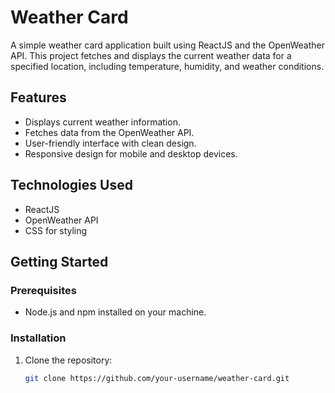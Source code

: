 # Weather Card

A simple weather card application built using ReactJS and the OpenWeather API. This project fetches and displays the current weather data for a specified location, including temperature, humidity, and weather conditions.

## Features

- Displays current weather information.
- Fetches data from the OpenWeather API.
- User-friendly interface with clean design.
- Responsive design for mobile and desktop devices.

## Technologies Used

- ReactJS
- OpenWeather API
- CSS for styling

## Getting Started

### Prerequisites

- Node.js and npm installed on your machine.

### Installation

1. Clone the repository:

   ```bash
   git clone https://github.com/your-username/weather-card.git
